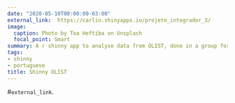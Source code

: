 ```yaml
---
date: "2020-05-10T00:00:00-03:00"
external_link:  https://carlin.shinyapps.io/projeto_integrador_3/
image:
  caption: Photo by Toa Heftiba on Unsplash
  focal_point: Smart
summary: A r shinny app to analyse data from OLIST, done in a group for Insper Advanced Degree
tags:
- shinny
- portuguese
title: Shinny OLIST
---
```


#`external_link`.